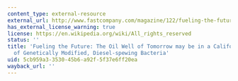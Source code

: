 ```yaml
---
content_type: external-resource
external_url: http://www.fastcompany.com/magazine/122/fueling-the-future.html
has_external_license_warning: true
license: https://en.wikipedia.org/wiki/All_rights_reserved
status: ''
title: 'Fueling the Future: The Oil Well of Tomorrow may be in a California Lab Full
  of Genetically Modified, Diesel-spewing Bacteria'
uid: 5cb959a3-3530-45b6-a92f-5f37e6ff20ea
wayback_url: ''
---
```

